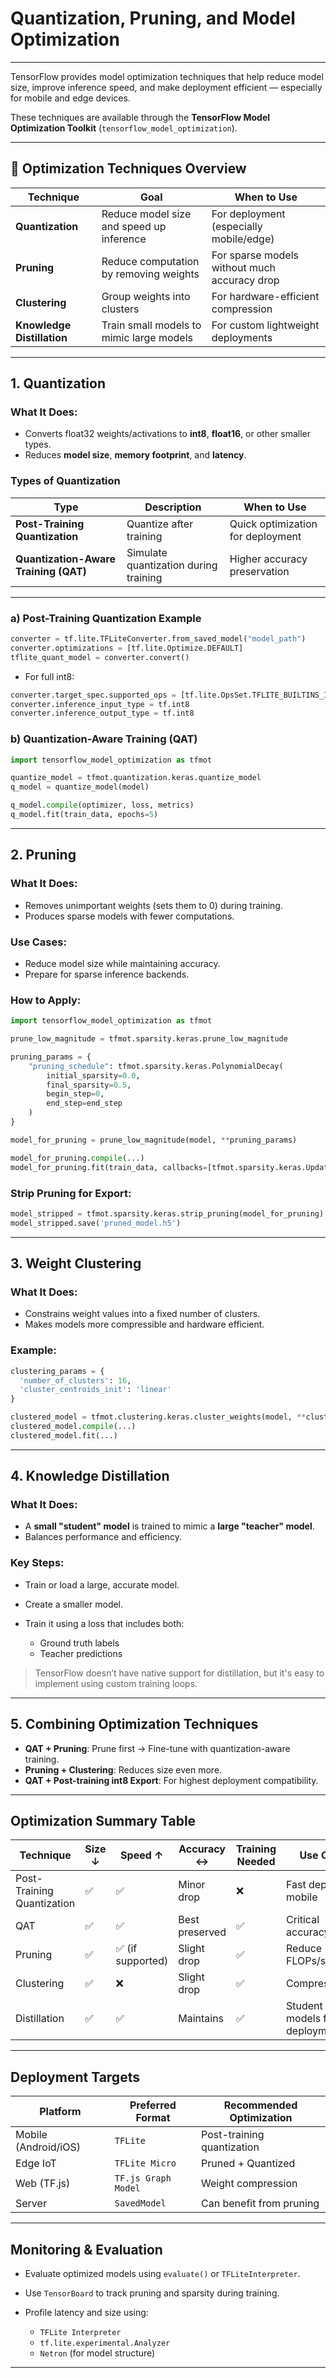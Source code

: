 # Quantization, Pruning, and Model Optimization

---

TensorFlow provides model optimization techniques that help reduce model size, improve inference speed, and make deployment efficient — especially for mobile and edge devices.

These techniques are available through the **TensorFlow Model Optimization Toolkit** (`tensorflow_model_optimization`).

---

## 🔧 Optimization Techniques Overview

| Technique                  | Goal                                     | When to Use                                  |
| -------------------------- | ---------------------------------------- | -------------------------------------------- |
| **Quantization**           | Reduce model size and speed up inference | For deployment (especially mobile/edge)      |
| **Pruning**                | Reduce computation by removing weights   | For sparse models without much accuracy drop |
| **Clustering**             | Group weights into clusters              | For hardware-efficient compression           |
| **Knowledge Distillation** | Train small models to mimic large models | For custom lightweight deployments           |

---

## 1. **Quantization**

### What It Does:

* Converts float32 weights/activations to **int8**, **float16**, or other smaller types.
* Reduces **model size**, **memory footprint**, and **latency**.

### Types of Quantization

| Type                                  | Description                           | When to Use                       |
| ------------------------------------- | ------------------------------------- | --------------------------------- |
| **Post-Training Quantization**        | Quantize after training               | Quick optimization for deployment |
| **Quantization-Aware Training (QAT)** | Simulate quantization during training | Higher accuracy preservation      |

---

### a) Post-Training Quantization Example

```python
converter = tf.lite.TFLiteConverter.from_saved_model("model_path")
converter.optimizations = [tf.lite.Optimize.DEFAULT]
tflite_quant_model = converter.convert()
```

* For full int8:

```python
converter.target_spec.supported_ops = [tf.lite.OpsSet.TFLITE_BUILTINS_INT8]
converter.inference_input_type = tf.int8
converter.inference_output_type = tf.int8
```

### b) Quantization-Aware Training (QAT)

```python
import tensorflow_model_optimization as tfmot

quantize_model = tfmot.quantization.keras.quantize_model
q_model = quantize_model(model)

q_model.compile(optimizer, loss, metrics)
q_model.fit(train_data, epochs=5)
```

---

## 2. **Pruning**

### What It Does:

* Removes unimportant weights (sets them to 0) during training.
* Produces sparse models with fewer computations.

### Use Cases:

* Reduce model size while maintaining accuracy.
* Prepare for sparse inference backends.

### How to Apply:

```python
import tensorflow_model_optimization as tfmot

prune_low_magnitude = tfmot.sparsity.keras.prune_low_magnitude

pruning_params = {
    "pruning_schedule": tfmot.sparsity.keras.PolynomialDecay(
        initial_sparsity=0.0,
        final_sparsity=0.5,
        begin_step=0,
        end_step=end_step
    )
}

model_for_pruning = prune_low_magnitude(model, **pruning_params)

model_for_pruning.compile(...)
model_for_pruning.fit(train_data, callbacks=[tfmot.sparsity.keras.UpdatePruningStep()])
```

### Strip Pruning for Export:

```python
model_stripped = tfmot.sparsity.keras.strip_pruning(model_for_pruning)
model_stripped.save('pruned_model.h5')
```

---

## 3. **Weight Clustering**

### What It Does:

* Constrains weight values into a fixed number of clusters.
* Makes models more compressible and hardware efficient.

### Example:

```python
clustering_params = {
  'number_of_clusters': 16,
  'cluster_centroids_init': 'linear'
}

clustered_model = tfmot.clustering.keras.cluster_weights(model, **clustering_params)
clustered_model.compile(...)
clustered_model.fit(...)
```

---

## 4. **Knowledge Distillation**

### What It Does:

* A **small "student" model** is trained to mimic a **large "teacher" model**.
* Balances performance and efficiency.

### Key Steps:

* Train or load a large, accurate model.
* Create a smaller model.
* Train it using a loss that includes both:

  * Ground truth labels
  * Teacher predictions

> TensorFlow doesn’t have native support for distillation, but it's easy to implement using custom training loops.

---

## 5. **Combining Optimization Techniques**

* **QAT + Pruning**: Prune first → Fine-tune with quantization-aware training.
* **Pruning + Clustering**: Reduces size even more.
* **QAT + Post-training int8 Export**: For highest deployment compatibility.

---

## Optimization Summary Table

| Technique                  | Size ↓ | Speed ↑          | Accuracy ↔     | Training Needed | Use Case                      |
| -------------------------- | ------ | ---------------- | -------------- | --------------- | ----------------------------- |
| Post-Training Quantization | ✅      | ✅                | Minor drop     | ❌               | Fast deploy to mobile         |
| QAT                        | ✅      | ✅                | Best preserved | ✅               | Critical accuracy apps        |
| Pruning                    | ✅      | ✅ (if supported) | Slight drop    | ✅               | Reduce FLOPs/size             |
| Clustering                 | ✅      | ❌                | Slight drop    | ✅               | Compressibility               |
| Distillation               | ✅      | ✅                | Maintains      | ✅               | Student models for deployment |

---

## Deployment Targets

| Platform             | Preferred Format    | Recommended Optimization   |
| -------------------- | ------------------- | -------------------------- |
| Mobile (Android/iOS) | `TFLite`            | Post-training quantization |
| Edge IoT             | `TFLite Micro`      | Pruned + Quantized         |
| Web (TF.js)          | `TF.js Graph Model` | Weight compression         |
| Server               | `SavedModel`        | Can benefit from pruning   |

---

## Monitoring & Evaluation

* Evaluate optimized models using `evaluate()` or `TFLiteInterpreter`.
* Use `TensorBoard` to track pruning and sparsity during training.
* Profile latency and size using:

  * `TFLite Interpreter`
  * `tf.lite.experimental.Analyzer`
  * `Netron` (for model structure)

---
